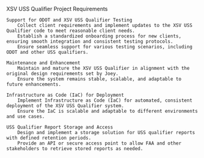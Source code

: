 XSV USS Qualifier Project Requirements

    Support for ODOT and XSV USS Qualifier Testing
        Collect client requirements and implement updates to the XSV USS Qualifier code to meet reasonable client needs.
        Establish a standardized onboarding process for new clients, ensuring smooth integration and consistent testing protocols.
        Ensure seamless support for various testing scenarios, including ODOT and other USS qualifiers.

    Maintenance and Enhancement
        Maintain and mature the XSV USS Qualifier in alignment with the original design requirements set by Joey.
        Ensure the system remains stable, scalable, and adaptable to future enhancements.

    Infrastructure as Code (IaC) for Deployment
        Implement Infrastructure as Code (IaC) for automated, consistent deployment of the XSV USS Qualifier system.
        Ensure the IaC is scalable and adaptable to different environments and use cases.

    USS Qualifier Report Storage and Access
        Design and implement a storage solution for USS qualifier reports with defined retention periods.
        Provide an API or secure access point to allow FAA and other stakeholders to retrieve stored reports as needed.